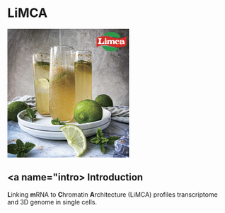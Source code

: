 # LiMCA 

<img src="images/limca.png" width="275"/>

## <a name="intro></a> Introduction

**L**inking **m**RNA to **C**hromatin **A**rchitecture (LiMCA) profiles transcriptome and 3D genome in single cells.
